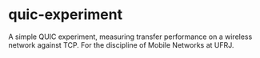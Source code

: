 # quic-experiment
A simple QUIC experiment, measuring transfer performance on a wireless network against TCP. For the discipline of Mobile Networks at UFRJ.
